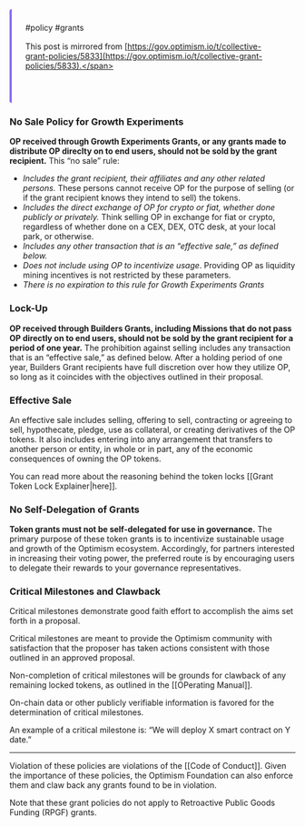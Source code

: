 <span class='notvisible' style="display: flex; flex-flow: column"><span style="border: 1px solid var(--background-modifier-border); padding: 24px; display: flex; flex-flow: column; border-radius: 4px 8px 8px 4px; border-left: 4px solid #8b6cef; gap: 16px"><span>#policy #grants</span><span>This post is mirrored from [https://gov.optimism.io/t/collective-grant-policies/5833](https://gov.optimism.io/t/collective-grant-policies/5833).</span></span><br /></span>
### No Sale Policy for Growth Experiments

**OP received through Growth Experiments Grants, or any grants made to distribute OP direclty on to end users, should not be sold by the grant recipient.** This “no sale” rule:

- _Includes the grant recipient, their affiliates and any other related persons._ These persons cannot receive OP for the purpose of selling (or if the grant recipient knows they intend to sell) the tokens.
- _Includes the direct exchange of OP for crypto or fiat, whether done publicly or privately._ Think selling OP in exchange for fiat or crypto, regardless of whether done on a CEX, DEX, OTC desk, at your local park, or otherwise.
- _Includes any other transaction that is an “effective sale,” as defined below._
- _Does not include using OP to incentivize usage_. Providing OP as liquidity mining incentives is not restricted by these parameters.
- _There is no expiration to this rule for Growth Experiments Grants_

### Lock-Up

**OP received through Builders Grants, including Missions that do not pass OP directly on to end users, should not be sold by the grant recipient for a period of one year.** The prohibition against selling includes any transaction that is an “effective sale,” as defined below. After a holding period of one year, Builders Grant recipients have full discretion over how they utilize OP, so long as it coincides with the objectives outlined in their proposal.

### Effective Sale

An effective sale includes selling, offering to sell, contracting or agreeing to sell, hypothecate, pledge, use as collateral, or creating derivatives of the OP tokens. It also includes entering into any arrangement that transfers to another person or entity, in whole or in part, any of the economic consequences of owning the OP tokens.

You can read more about the reasoning behind the token locks [[Grant Token Lock Explainer|here]].

### No Self-Delegation of Grants

**Token grants must not be self-delegated for use in governance.** The primary purpose of these token grants is to incentivize sustainable usage and growth of the Optimism ecosystem. Accordingly, for partners interested in increasing their voting power, the preferred route is by encouraging users to delegate their rewards to your governance representatives.

### Critical Milestones and Clawback

Critical milestones demonstrate good faith effort to accomplish the aims set forth in a proposal.

Critical milestones are meant to provide the Optimism community with satisfaction that the proposer has taken actions consistent with those outlined in an approved proposal.

Non-completion of critical milestones will be grounds for clawback of any remaining locked tokens, as outlined in the [[OPerating Manual]].

On-chain data or other publicly verifiable information is favored for the determination of critical milestones.

An example of a critical milestone is: “We will deploy X smart contract on Y date.”

---

Violation of these policies are violations of the [[Code of Conduct]]. Given the importance of these policies, the Optimism Foundation can also enforce them and claw back any grants found to be in violation.

Note that these grant policies do not apply to Retroactive Public Goods Funding (RPGF) grants.